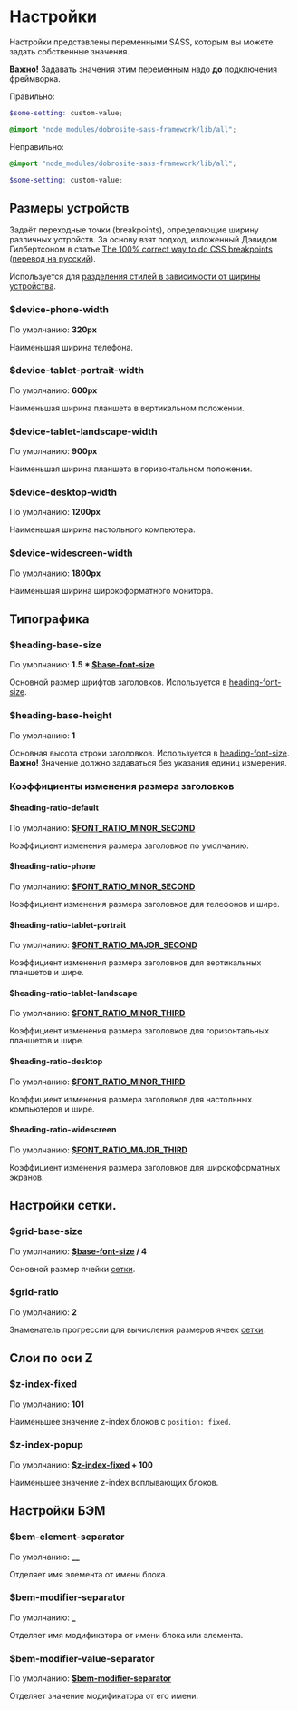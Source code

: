 # Настройки

Настройки представлены переменными SASS, которым вы можете задать собственные значения.

**Важно!** Задавать значения этим переменным надо **до** подключения фреймворка.

Правильно:

```scss
$some-setting: custom-value;

@import "node_modules/dobrosite-sass-framework/lib/all";
```

Неправильно:

```scss
@import "node_modules/dobrosite-sass-framework/lib/all";

$some-setting: custom-value;
```

## Размеры устройств

Задаёт переходные точки (breakpoints), определяющие ширину различных устройств. За основу взят
подход, изложенный Дэвидом Гилбертсоном в статье
[The 100% correct way to do CSS breakpoints](https://medium.com/p/88d6a5ba1862)
([перевод на русский](http://css-live.ru/articles-css/pravilnye-kontrolnye-tochki-v-css.html)).

Используется для [разделения стилей в зависимости от ширины
устройства](adaptive.ru.md#Определение-ширины-устройства).

### $device-phone-width

По умолчанию: **320px**

Наименьшая ширина телефона.

### $device-tablet-portrait-width

По умолчанию: **600px**
                    
Наименьшая ширина планшета в вертикальном положении.

### $device-tablet-landscape-width

По умолчанию: **900px**
                    
Наименьшая ширина планшета в горизонтальном положении.

### $device-desktop-width

По умолчанию: **1200px**
                     
Наименьшая ширина настольного компьютера.

### $device-widescreen-width

По умолчанию: **1800px**
                     
Наименьшая ширина широкоформатного монитора.


## Типографика

### $heading-base-size

По умолчанию: **1.5 * [$base-font-size](http://compass-style.org/reference/compass/typography/vertical_rhythm/#const-base-font-size)**

Основной размер шрифтов заголовков. Используется в
[heading-font-size](typography.ru.md#heading-font-size). 

### $heading-base-height

По умолчанию: **1**

Основная высота строки заголовков. Используется в
[heading-font-size](typography.ru.md#heading-font-size). **Важно!** Значение должно задаваться без
указания единиц измерения.

### Коэффициенты изменения размера заголовков

#### $heading-ratio-default

По умолчанию: **[$FONT_RATIO_MINOR_SECOND](constants.ru.md#Коэффициенты-изменения-размера-шрифта)**

Коэффициент изменения размера заголовков по умолчанию.

#### $heading-ratio-phone

По умолчанию: **[$FONT_RATIO_MINOR_SECOND](constants.ru.md#Коэффициенты-изменения-размера-шрифта)**

Коэффициент изменения размера заголовков для телефонов и шире.

#### $heading-ratio-tablet-portrait

По умолчанию: **[$FONT_RATIO_MAJOR_SECOND](constants.ru.md#Коэффициенты-изменения-размера-шрифта)**

Коэффициент изменения размера заголовков для вертикальных планшетов и шире.

#### $heading-ratio-tablet-landscape

По умолчанию: **[$FONT_RATIO_MINOR_THIRD](constants.ru.md#Коэффициенты-изменения-размера-шрифта)**

Коэффициент изменения размера заголовков для горизонтальных планшетов и шире.

#### $heading-ratio-desktop

По умолчанию: **[$FONT_RATIO_MINOR_THIRD](constants.ru.md#Коэффициенты-изменения-размера-шрифта)**

Коэффициент изменения размера заголовков для настольных компьютеров и шире.

#### $heading-ratio-widescreen

По умолчанию: **[$FONT_RATIO_MAJOR_THIRD](constants.ru.md#Коэффициенты-изменения-размера-шрифта)**

Коэффициент изменения размера заголовков для широкоформатных экранов.


## Настройки сетки.

### $grid-base-size

По умолчанию: **[$base-font-size](http://compass-style.org/reference/compass/typography/vertical_rhythm/#const-base-font-size) / 4** 

Основной размер ячейки [сетки](grid.ru.md).

### $grid-ratio

По умолчанию: **2** 

Знаменатель прогрессии для вычисления размеров ячеек [сетки](grid.ru.md).


## Слои по оси Z

### $z-index-fixed

По умолчанию: **101** 

Наименьшее значение z-index блоков с `position: fixed`.

### $z-index-popup

По умолчанию: **[$z-index-fixed](#z-index-fixed) + 100**

Наименьшее значение z-index всплывающих блоков.


## Настройки БЭМ

### $bem-element-separator

По умолчанию: **__**

Отделяет имя элемента от имени блока.

### $bem-modifier-separator

По умолчанию: **_**

Отделяет имя модификатора от имени блока или элемента.

### $bem-modifier-value-separator

По умолчанию: **[$bem-modifier-separator](#bem-modifier-separator)**

Отделяет значение модификатора от его имени.
